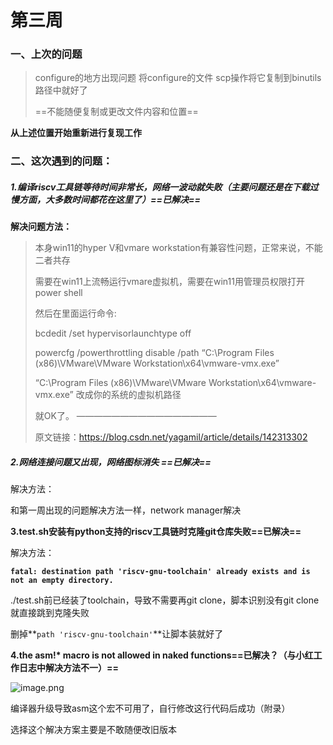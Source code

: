 # 第三周

### 一、上次的问题

> configure的地方出现问题 将configure的文件 scp操作将它复制到binutils路径中就好了
>
> ==不能随便复制或更改文件内容和位置==

**从上述位置开始重新进行复现工作**

### 二、这次遇到的问题：

##### **1.编译riscv工具链等待时间非常长，网络一波动就失败（主要问题还是在下载过慢方面，大多数时间都花在这里了）==已解决==**

**解决问题方法：**

> 本身win11的hyper V和vmare workstation有兼容性问题，正常来说，不能二者共存
>
> 需要在win11上流畅运行vmare虚拟机，需要在win11用管理员权限打开power shell
>
> 然后在里面运行命令:
>
> bcdedit /set hypervisorlaunchtype off
>
> powercfg /powerthrottling disable /path “C:\Program Files (x86)\VMware\VMware Workstation\x64\vmware-vmx.exe”
>
> “C:\Program Files (x86)\VMware\VMware Workstation\x64\vmware-vmx.exe” 改成你的系统的虚拟机路径
>
> 就OK了。
> ————————————————
>
> 原文链接：<https://blog.csdn.net/yagamil/article/details/142313302>

##### **2.网络连接问题又出现，网络图标消失 ==已解决==**

解决方法：

和第一周出现的问题解决方法一样，network manager解决

**3.test.sh安装有python支持的riscv工具链时克隆git仓库失败==已解决==**

解决方法：

**`fatal: destination path 'riscv-gnu-toolchain' already exists and is not an empty directory.`**

./test.sh前已经装了toolchain，导致不需要再git clone，脚本识别没有git clone就直接跳到克隆失败

删掉\*\*`path 'riscv-gnu-toolchain'`\*\*让脚本装就好了

&#x20;**4.the asm!\* macro is not allowed in naked functions==已解决？（与小红工作日志中解决方法不一）==**

![image.png](https://note.youdao.com/yws/res/f/WEBRESOURCEa258069435d1123921344a9f3f28af9f)

编译器升级导致asm这个宏不可用了，自行修改这行代码后成功（附录）

选择这个解决方案主要是不敢随便改旧版本
